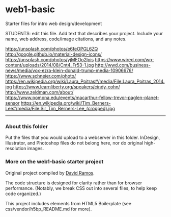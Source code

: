 # web1-basic

Starter files for intro web design/development

STUDENTS: edit this file. Add text that describes your project. Include your name, web address, code/image citations, and any notes.

https://unsplash.com/photos/e6feOPGL6ZQ
http://google.github.io/material-design-icons/
https://unsplash.com/photos/yjMFOo2lpis
https://www.wired.com/wp-content/uploads/2014/08/Cnt4_Fr53-1.jpg
http://wwd.com/business-news/media/vox-ezra-klein-donald-trump-media-10906676/
https://www.schneier.com/photo/
https://en.wikipedia.org/wiki/Laura_Poitras#/media/File:Laura_Poitras_2014.jpg
https://www.learnliberty.org/speakers/cindy-cohn/
http://www.zeldman.com/about/ 
https://www.pomona.edu/events/macarthur-fellow-trevor-paglen-planet-sensor
https://en.wikipedia.org/wiki/Tim_Berners-Lee#/media/File:Sir_Tim_Berners-Lee_(cropped).jpg

***

### About this folder

Put the files that you would upload to a webserver in this folder. InDesign, Illustrator, and Photoshop files do not belong here, nor do original high-resolution images.

### More on the web1-basic starter project

Original project compiled by [David Ramos](http://imaginaryterrain.com).

The code structure is designed for clarity rather than for browser performance. (Notably, we break CSS out into several files, to help keep code organized.)

This project includes elements from HTML5 Boilerplate (see css/vendor/h5bp_README.md for more).

